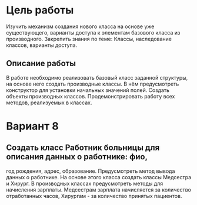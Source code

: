 # Цель работы
Изучить механизм создания нового класса на основе уже существующего,
варианты доступа к элементам базового класса из производного.
Закрепить знания по теме: Классы, наследование классов, варианты доступа.

## Описание работы
В работе необходимо реализовать базовый класс заданной структуры, на основе него
создать производные классы. В нём предусмотреть конструктор для установки начальных
значений полей. Создать объекты производных классов. Продемонстрировать работу всех
методов, реализуемых в классах.

# Вариант 8
## Создать класс Работник больницы для описания данных о работнике: фио,
год рождения, адрес, образование. Предусмотреть метод вывода данных о работнике. На
основе этого класса создать классы Медсестра и Хирург. В производных классах
предусмотреть методы для начисления зарплаты. Медсестрам зарплата начисляется за
количество отработанных часов, Хирургам - за количество принятых пациентов.